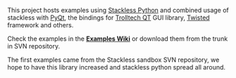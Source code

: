 This project hosts examples using [Stackless Python](http://www.stackless.com) and combined usage of stackless with [PyQt](http://www.riverbankcomputing.co.uk), the bindings for [Trolltech QT](http://www.trolltech.com) GUI library, [Twisted](http://www.twistedmatrix.com)  framework and others.

Check the examples in the **[Examples Wiki](StacklessExamples.md)** or download them from the trunk in SVN repository.

The first examples came from the Stackless sandbox SVN repository, we hope to have this library increased and stackless python spread all around.